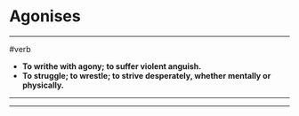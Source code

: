 # Agonises
---
#verb
- **To writhe with agony; to suffer violent anguish.**
- **To struggle; to wrestle; to strive desperately, whether mentally or physically.**
---
---
